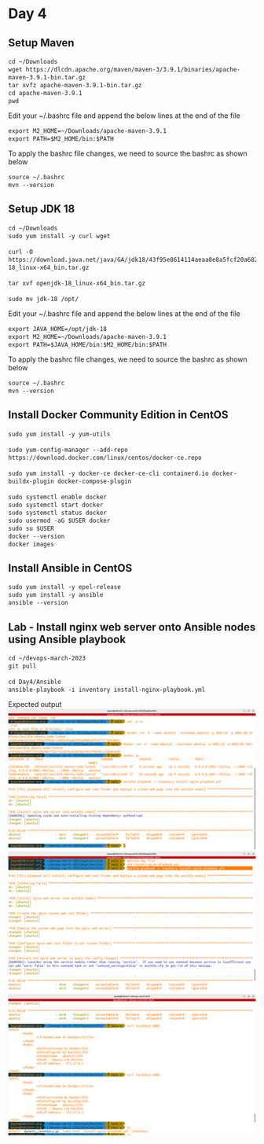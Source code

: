 # Day 4

## Setup Maven
```
cd ~/Downloads
wget https://dlcdn.apache.org/maven/maven-3/3.9.1/binaries/apache-maven-3.9.1-bin.tar.gz
tar xvfz apache-maven-3.9.1-bin.tar.gz
cd apache-maven-3.9.1
pwd
```

Edit your ~/.bashrc file and append the below lines at the end of the file
```
export M2_HOME=~/Downloads/apache-maven-3.9.1
export PATH=$M2_HOME/bin:$PATH
```

To apply the bashrc file changes, we need to source the bashrc as shown below
```
source ~/.bashrc
mvn --version
```

## Setup JDK 18
```
cd ~/Downloads
sudo yum install -y curl wget

curl -O https://download.java.net/java/GA/jdk18/43f95e8614114aeaa8e8a5fcf20a682d/36/GPL/openjdk-18_linux-x64_bin.tar.gz

tar xvf openjdk-18_linux-x64_bin.tar.gz

sudo mv jdk-18 /opt/
```

Edit your ~/.bashrc file and append the below lines at the end of the file
```
export JAVA_HOME=/opt/jdk-18
export M2_HOME=~/Downloads/apache-maven-3.9.1
export PATH=$JAVA_HOME/bin:$M2_HOME/bin:$PATH
```

To apply the bashrc file changes, we need to source the bashrc as shown below
```
source ~/.bashrc
mvn --version
```

## Install Docker Community Edition in CentOS
```
sudo yum install -y yum-utils

sudo yum-config-manager --add-repo https://download.docker.com/linux/centos/docker-ce.repo

sudo yum install -y docker-ce docker-ce-cli containerd.io docker-buildx-plugin docker-compose-plugin

sudo systemctl enable docker
sudo systemctl start docker
sudo systemctl status docker
sudo usermod -aG $USER docker
sudo su $USER
docker --version
docker images
```

## Install Ansible in CentOS
```
sudo yum install -y epel-release
sudo yum install -y ansible
ansible --version
```

## Lab - Install nginx web server onto Ansible nodes using Ansible playbook
```
cd ~/devops-march-2023
git pull

cd Day4/Ansible
ansible-playbook -i inventory install-nginx-playbook.yml
```

Expected output
![Install nginx playbook](ansible-nginx-playbook-1.png)
![Install nginx playbook](ansible-nginx-playbook-2.png)
![Install nginx playbook](ansible-nginx-playbook-3.png)
